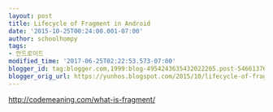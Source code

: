 ```yaml
---
layout: post
title: Lifecycle of Fragment in Android
date: '2015-10-25T00:24:00.001-07:00'
author: schoolhompy
tags:
- 안드로이드
modified_time: '2017-06-25T02:22:53.573-07:00'
blogger_id: tag:blogger.com,1999:blog-4954243635432022205.post-5466137672382424098
blogger_orig_url: https://yunhos.blogspot.com/2015/10/lifecycle-of-fragment-in-android_25.html
---
```


http://codemeaning.com/what-is-fragment/